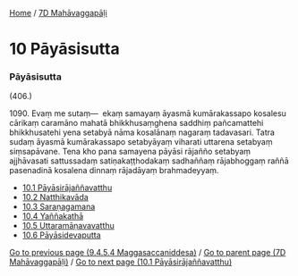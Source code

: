 
[Home](/) / [7D Mahāvaggapāḷi](/tipitaka/7D.md)

# 10 Pāyāsisutta

### Pāyāsisutta

(406.)

1090\. Evaṃ me sutaṃ—  ekaṃ samayaṃ āyasmā kumārakassapo kosalesu cārikaṃ caramāno mahatā bhikkhusaṃghena saddhiṃ pañcamattehi bhikkhusatehi yena setabyā nāma kosalānaṃ nagaraṃ tadavasari. Tatra sudaṃ āyasmā kumārakassapo setabyāyaṃ viharati uttarena setabyaṃ siṃsapāvane. Tena kho pana samayena pāyāsi rājañño setabyaṃ ajjhāvasati sattussadaṃ satiṇakaṭṭhodakaṃ sadhaññaṃ rājabhoggaṃ raññā pasenadinā kosalena dinnaṃ rājadāyaṃ brahmadeyyaṃ.

* [10.1 Pāyāsirājaññavatthu](/tipitaka/7D/10/10.1.md)
* [10.2 Natthikavāda](/tipitaka/7D/10/10.2.md)
* [10.3 Saraṇagamana](/tipitaka/7D/10/10.3.md)
* [10.4 Yaññakathā](/tipitaka/7D/10/10.4.md)
* [10.5 Uttaramāṇavavatthu](/tipitaka/7D/10/10.5.md)
* [10.6 Pāyāsidevaputta](/tipitaka/7D/10/10.6.md)

[Go to previous page (9.4.5.4 Maggasaccaniddesa)](/tipitaka/7D/9/9.4/9.4.5/9.4.5.4.md) / [Go to parent page (7D Mahāvaggapāḷi)](/tipitaka/7D/0.md) / [Go to next page (10.1 Pāyāsirājaññavatthu)](/tipitaka/7D/10/10.1.md)


